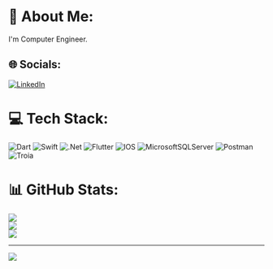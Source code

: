 # 💫 About Me:
I'm Computer Engineer.


## 🌐 Socials:
[![LinkedIn](https://img.shields.io/badge/LinkedIn-%230077B5.svg?logo=linkedin&logoColor=white)](https://linkedin.com/in/balkanlionur) 

# 💻 Tech Stack:
![Dart](https://img.shields.io/badge/dart-%230175C2.svg?style=flat&logo=dart&logoColor=white) ![Swift](https://img.shields.io/badge/swift-F54A2A?style=flat&logo=swift&logoColor=white) ![.Net](https://img.shields.io/badge/.NET-5C2D91?style=flat&logo=.net&logoColor=white) ![Flutter](https://img.shields.io/badge/Flutter-%2302569B.svg?style=flat&logo=Flutter&logoColor=white) ![IOS](https://img.shields.io/badge/IOS-%2320232a.svg?style=flat&logo=apple&logoColor=white) ![MicrosoftSQLServer](https://img.shields.io/badge/Microsoft%20SQL%20Sever-CC2927?style=flat&logo=microsoft%20sql%20server&logoColor=white) ![Postman](https://img.shields.io/badge/Postman-FF6C37?style=flat&logo=postman&logoColor=white)
![Troia](https://img.shields.io/badge/Troia-blue)
# 📊 GitHub Stats:
![](https://github-readme-stats.vercel.app/api?username=balkanlionur&theme=dark&hide_border=false&include_all_commits=true&count_private=false)<br/>
![](https://github-readme-streak-stats.herokuapp.com/?user=balkanlionur&theme=dark&hide_border=false)<br/>
![](https://github-readme-stats.vercel.app/api/top-langs/?username=balkanlionur&theme=dark&hide_border=false&include_all_commits=true&count_private=false&layout=compact)

---
[![](https://visitcount.itsvg.in/api?id=balkanlionur&icon=0&color=0)](https://visitcount.itsvg.in)

<!-- Proudly created with GPRM ( https://gprm.itsvg.in ) -->
